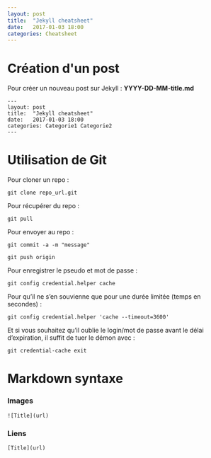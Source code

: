 ```yaml
---
layout: post
title:  "Jekyll cheatsheet"
date:   2017-01-03 18:00
categories: Cheatsheet
---
```


# Création d'un post

Pour créer un nouveau post sur Jekyll : **YYYY-DD-MM-title.md**

~~~
---
layout: post
title:  "Jekyll cheatsheet"
date:   2017-01-03 18:00
categories: Categorie1 Categorie2
---
~~~

# Utilisation de Git

Pour cloner un repo :

`git clone repo_url.git`

Pour récupérer du repo :

`git pull`

Pour envoyer au repo :

 `git commit -a -m "message"`

 `git push origin`

Pour enregistrer le pseudo et mot de passe :

`git config credential.helper cache`

Pour qu’il ne s’en souvienne que pour une durée limitée (temps en secondes) :

`git config credential.helper 'cache --timeout=3600'`

Et si vous souhaitez qu’il oublie le login/mot de passe avant le délai d’expiration, il suffit de tuer le démon avec :

`git credential-cache exit`

# Markdown syntaxe

### Images

`![Title](url)`

### Liens

`[Title](url)`
